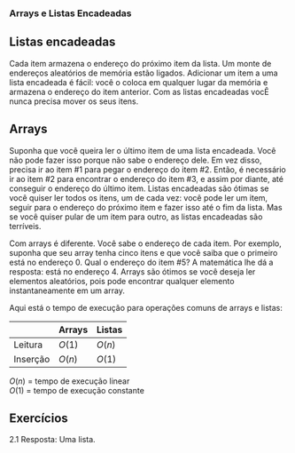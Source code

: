 ### Arrays e Listas Encadeadas
## Listas encadeadas

Cada item armazena o endereço do próximo item da lista. Um monte de endereços aleatórios de memória estão ligados. Adicionar um item a uma lista encadeada é fácil: você o coloca em qualquer lugar da memória e armazena o endereço do item anterior. Com as listas encadeadas vocÊ nunca precisa mover os seus itens.

## Arrays

Suponha que você queira ler o último item de uma lista encadeada. Você não pode fazer isso porque não sabe o endereço dele. Em vez disso, precisa ir ao item #1 para pegar o endereço do item #2. Então, é necessário ir ao item #2 para encontrar o endereço do item #3, e assim por diante, até conseguir o endereço do último item. Listas encadeadas são ótimas se você quiser ler todos os itens, um de cada vez: você pode ler um item, seguir para o endereço do próximo item e fazer isso até o fim da lista. Mas se você quiser pular de um item para outro, as listas encadeadas são terríveis.

Com arrays é diferente. Você sabe o endereço de cada item. Por exemplo, suponha que seu array tenha cinco itens e que você saiba que o primeiro está no endereço 0. Qual o endereço do item #5? A matemática lhe dá a resposta: está no endereço 4. Arrays são ótimos se você deseja ler elementos aleatórios, pois pode encontrar qualquer elemento instantaneamente em um array.

Aqui está o tempo de execução para operações comuns de arrays e listas:

|   |Arrays|Listas|
|---|---|---|
|Leitura|$O(1)$|$O(n)$|
|Inserção|$O(n)$|$O(1)$|

$O(n)$ = tempo de execução linear <br>
$O(1)$ = tempo de execução constante

## Exercícios 

2.1 
Resposta: Uma lista.

